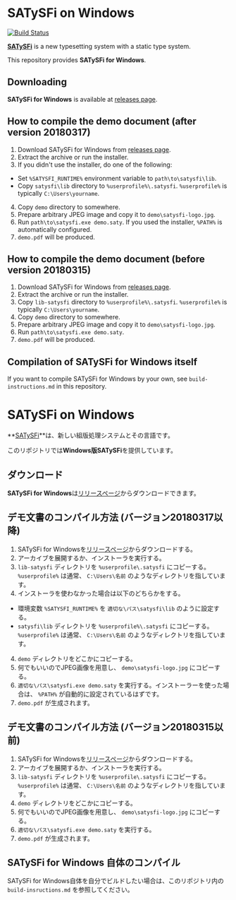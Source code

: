 # SATySFi on Windows

[![Build Status](https://travis-ci.org/qnighy/satysfi-cross-windows.svg?branch=master)](https://travis-ci.org/qnighy/satysfi-cross-windows)

**[SATySFi](https://github.com/gfngfn/SATySFi)** is a new typesetting system with a static type system.

This repository provides **SATySFi for Windows**.

## Downloading

**SATySFi for Windows** is available at [releases page](https://github.com/qnighy/satysfi-cross-windows/releases).

## How to compile the demo document (after version 20180317)

1. Download SATySFi for Windows from [releases page](https://github.com/qnighy/satysfi-cross-windows/releases).
2. Extract the archive or run the installer.
3. If you didn't use the installer, do one of the following:
  - Set `%SATYSFI_RUNTIME%` environment variable to `path\to\satysfi\lib`.
  - Copy `satysfi\lib` directory to `%userprofile%\.satysfi`. `%userprofile%` is typically `C:\Users\yourname`.
4. Copy `demo` directory to somewhere.
5. Prepare arbitrary JPEG image and copy it to `demo\satysfi-logo.jpg`.
6. Run `path\to\satysfi.exe demo.saty`. If you used the installer, `%PATH%` is automatically configured.
7. `demo.pdf` will be produced.

## How to compile the demo document (before version 20180315)

1. Download SATySFi for Windows from [releases page](https://github.com/qnighy/satysfi-cross-windows/releases).
2. Extract the archive or run the installer.
3. Copy `lib-satysfi` directory to `%userprofile%\.satysfi`. `%userprofile%` is typically `C:\Users\yourname`.
4. Copy `demo` directory to somewhere.
5. Prepare arbitrary JPEG image and copy it to `demo\satysfi-logo.jpg`.
6. Run `path\to\satysfi.exe demo.saty`.
7. `demo.pdf` will be produced.

## Compilation of SATySFi for Windows itself

If you want to compile SATySFi for Windows by your own, see `build-instructions.md` in this repository.

# SATySFi on Windows

**[SATySFi](https://github.com/gfngfn/SATySFi)**は、新しい組版処理システムとその言語です。

このリポジトリでは**Windows版SATySFi**を提供しています。

## ダウンロード

**SATySFi for Windows**は[リリースページ](https://github.com/qnighy/satysfi-cross-windows/releases)からダウンロードできます。

## デモ文書のコンパイル方法 (バージョン20180317以降)

1. SATySFi for Windowsを[リリースページ](https://github.com/qnighy/satysfi-cross-windows/releases)からダウンロードする。
2. アーカイブを展開するか、インストーラを実行する。
3. `lib-satysfi` ディレクトリを `%userprofile\.satysfi` にコピーする。 `%userprofile%` は通常、 `C:\Users\名前` のようなディレクトリを指しています。
3. インストーラを使わなかった場合は以下のどちらかをする。
  - 環境変数 `%SATYSFI_RUNTIME%` を `適切な\パス\satysfi\lib` のように設定する。
  - `satysfi\lib` ディレクトリを `%userprofile%\.satysfi` にコピーする。 `%userprofile%` は通常、 `C:\Users\名前` のようなディレクトリを指しています。
4. `demo` ディレクトリをどこかにコピーする。
5. 何でもいいのでJPEG画像を用意し、 `demo\satysfi-logo.jpg` にコピーする。
6. `適切な\パス\satysfi.exe demo.saty` を実行する。インストーラーを使った場合は、 `%PATH%` が自動的に設定されているはずです。
7. `demo.pdf` が生成されます。

## デモ文書のコンパイル方法 (バージョン20180315以前)

1. SATySFi for Windowsを[リリースページ](https://github.com/qnighy/satysfi-cross-windows/releases)からダウンロードする。
2. アーカイブを展開するか、インストーラを実行する。
3. `lib-satysfi` ディレクトリを `%userprofile\.satysfi` にコピーする。 `%userprofile%` は通常、 `C:\Users\名前` のようなディレクトリを指しています。
4. `demo` ディレクトリをどこかにコピーする。
5. 何でもいいのでJPEG画像を用意し、 `demo\satysfi-logo.jpg` にコピーする。
6. `適切な\パス\satysfi.exe demo.saty` を実行する。
7. `demo.pdf` が生成されます。

## SATySFi for Windows 自体のコンパイル

SATySFi for Windows自体を自分でビルドしたい場合は、このリポジトリ内の `build-insructions.md` を参照してください。
